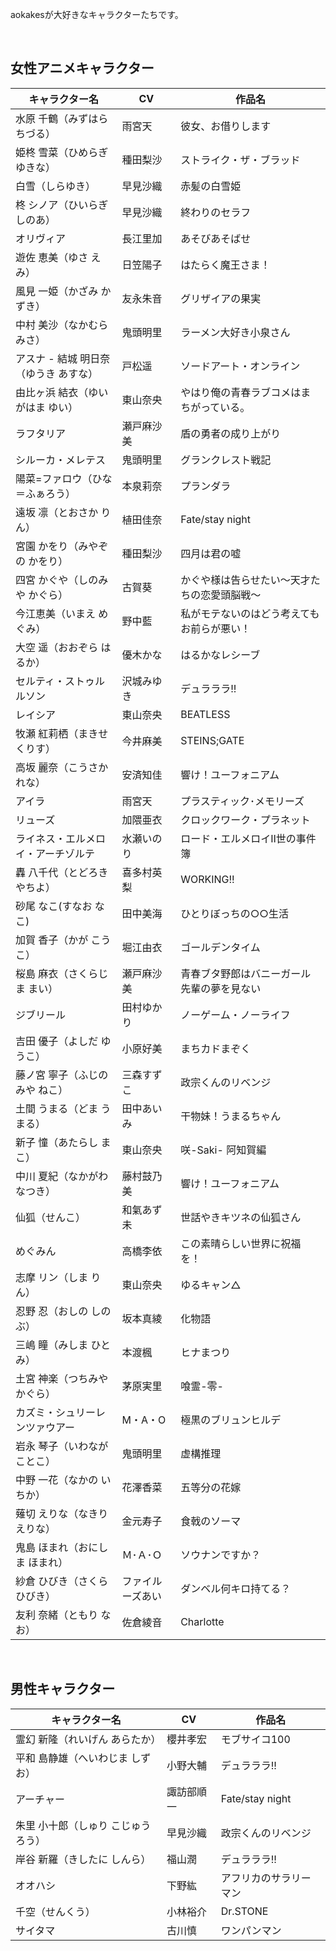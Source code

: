 aokakesが大好きなキャラクターたちです。  

<br>

## 女性アニメキャラクター
|キャラクター名|CV|作品名|
|---|---|---|
|水原 千鶴（みずはら ちづる）|雨宮天|彼女、お借りします|
|姫柊 雪菜（ひめらぎ ゆきな）|種田梨沙|ストライク・ザ・ブラッド|
|白雪（しらゆき）|早見沙織|赤髪の白雪姫|
|柊 シノア（ひいらぎ しのあ）|早見沙織|終わりのセラフ|
|オリヴィア|長江里加|あそびあそばせ|
|遊佐 恵美（ゆさ えみ）|日笠陽子|はたらく魔王さま！|
|風見 一姫（かざみ かずき）|友永朱音|グリザイアの果実|
|中村 美沙（なかむら みさ）|鬼頭明里|ラーメン大好き小泉さん|
|アスナ - 結城 明日奈（ゆうき あすな）|戸松遥|ソードアート・オンライン|
|由比ヶ浜 結衣（ゆいがはま ゆい）|東山奈央|やはり俺の青春ラブコメはまちがっている。|
|ラフタリア|瀬戸麻沙美|盾の勇者の成り上がり|
|シルーカ・メレテス|鬼頭明里|グランクレスト戦記|
|陽菜=ファロウ（ひな＝ふぁろう）|本泉莉奈|プランダラ|
|遠坂 凛（とおさか りん）|植田佳奈|Fate/stay night|
|宮園 かをり（みやぞの かをり）|種田梨沙|四月は君の嘘|
|四宮 かぐや（しのみや かぐら）|古賀葵|かぐや様は告らせたい～天才たちの恋愛頭脳戦～|
|今江恵美（いまえ めぐみ）|野中藍|私がモテないのはどう考えてもお前らが悪い！|
|大空 遥（おおぞら はるか）|優木かな|はるかなレシーブ|
|セルティ・ストゥルルソン|沢城みゆき|デュラララ!!|
|レイシア|東山奈央|BEATLESS|
|牧瀬 紅莉栖（まきせ くりす）|今井麻美|STEINS;GATE|
|高坂 麗奈（こうさか れな）|安済知佳|響け！ユーフォニアム|
|アイラ|雨宮天|プラスティック･メモリーズ|
|リューズ|加隈亜衣|クロックワーク・プラネット|
|ライネス・エルメロイ・アーチゾルテ|水瀬いのり|ロード・エルメロイⅡ世の事件簿|
|轟 八千代（とどろき やちよ）|喜多村英梨|WORKING!!|
|砂尾 なこ(すなお なこ)|田中美海|ひとりぼっちの○○生活|
|加賀 香子（かが こうこ）|堀江由衣|ゴールデンタイム|
|桜島 麻衣（さくらじま まい）|瀬戸麻沙美|青春ブタ野郎はバニーガール先輩の夢を見ない|
|ジブリール|田村ゆかり|ノーゲーム・ノーライフ|
|吉田 優子（よしだ ゆうこ）|小原好美|まちカドまぞく|
|藤ノ宮 寧子（ふじのみや ねこ）|三森すずこ|政宗くんのリベンジ|
|土間 うまる（どま うまる）|田中あいみ|干物妹！うまるちゃん|
|新子 憧（あたらし まこ）|東山奈央|咲-Saki- 阿知賀編|
|中川 夏紀（なかがわ なつき）|藤村鼓乃美|響け！ユーフォニアム|
|仙狐（せんこ）|和氣あず未|世話やきキツネの仙狐さん|
|めぐみん|高橋李依|この素晴らしい世界に祝福を！|
|志摩 リン（しま りん）|東山奈央|ゆるキャン△|
|忍野 忍（おしの しのぶ）|坂本真綾|化物語|
|三嶋 瞳（みしま ひとみ）|本渡楓|ヒナまつり|
|土宮 神楽（つちみや かぐら）|茅原実里|喰霊-零-|
|カズミ・シュリーレンツァウアー|M・A・O|極黒のブリュンヒルデ|
|岩永 琴子（いわなが ことこ）|鬼頭明里|虚構推理|
|中野 一花（なかの いちか）|花澤香菜|五等分の花嫁|
|薙切 えりな（なきり えりな）|金元寿子|食戟のソーマ|
|鬼島 ほまれ（おにしま ほまれ）|Ｍ･Ａ･Ｏ|ソウナンですか？|
|紗倉 ひびき（さくら ひびき）|ファイルーズあい|ダンベル何キロ持てる？|
|友利 奈緒（ともり なお）|佐倉綾音|Charlotte|

<br>

## 男性キャラクター
|キャラクター名|CV|作品名|
|---|---|---|
|霊幻 新隆（れいげん あらたか）|櫻井孝宏|モブサイコ100|
|平和 島静雄（へいわじま しずお）|小野大輔|デュラララ!!|
|アーチャー|諏訪部順一|Fate/stay night|
|朱里 小十郎（しゅり こじゅうろう）|早見沙織|政宗くんのリベンジ|
|岸谷 新羅（きしたに しんら）|福山潤|デュラララ!!|
|オオハシ|下野紘|アフリカのサラリーマン|
|千空（せんくう）|小林裕介|Dr.STONE|
|サイタマ|古川慎|ワンパンマン|